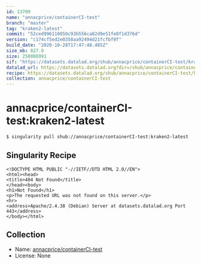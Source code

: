 ```yaml
---
id: 13709
name: "annacprice/containerCI-test"
branch: "master"
tag: "kraken2-latest"
commit: "52ced996110850c93b556ca82d9e51fe8f1d376d"
version: "c174cf5ed2e0358aa92494d21fcfbf0f"
build_date: "2020-10-28T17:47:48.485Z"
size_mb: 827.0
size: 258088991
sif: "https://datasets.datalad.org/shub/annacprice/containerCI-test/kraken2-latest/2020-10-28-52ced996-c174cf5e/c174cf5ed2e0358aa92494d21fcfbf0f.sif"
datalad_url: https://datasets.datalad.org?dir=/shub/annacprice/containerCI-test/kraken2-latest/2020-10-28-52ced996-c174cf5e/
recipe: https://datasets.datalad.org/shub/annacprice/containerCI-test/kraken2-latest/2020-10-28-52ced996-c174cf5e/Singularity
collection: annacprice/containerCI-test
---
```


# annacprice/containerCI-test:kraken2-latest

```bash
$ singularity pull shub://annacprice/containerCI-test:kraken2-latest
```

## Singularity Recipe

```singularity
<!DOCTYPE HTML PUBLIC "-//IETF//DTD HTML 2.0//EN">
<html><head>
<title>404 Not Found</title>
</head><body>
<h1>Not Found</h1>
<p>The requested URL was not found on this server.</p>
<hr>
<address>Apache/2.4.38 (Debian) Server at datasets.datalad.org Port 443</address>
</body></html>
```

## Collection

 - Name: [annacprice/containerCI-test](https://github.com/annacprice/containerCI-test)
 - License: None

